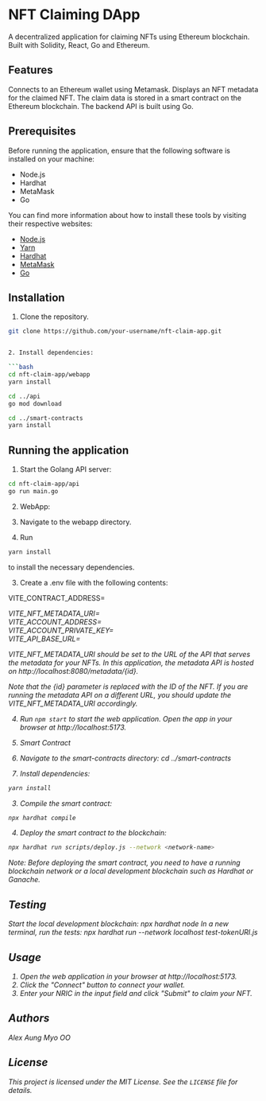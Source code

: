 # NFT Claiming DApp

A decentralized application for claiming NFTs using Ethereum blockchain. Built with Solidity, React, Go and Ethereum.

## Features

Connects to an Ethereum wallet using Metamask.
Displays an NFT metadata for the claimed NFT.
The claim data is stored in a smart contract on the Ethereum blockchain.
The backend API is built using Go.

## Prerequisites

Before running the application, ensure that the following software is installed on your machine:

- Node.js
- Hardhat
- MetaMask
- Go

You can find more information about how to install these tools by visiting their respective websites:

- [Node.js](https://nodejs.org/)
- [Yarn](https://yarnpkg.com/)
- [Hardhat](https://hardhat.org/)
- [MetaMask](https://metamask.io/)
- [Go](https://golang.org/)


## Installation

1. Clone the repository.

```bash
git clone https://github.com/your-username/nft-claim-app.git


2. Install dependencies:

```bash
cd nft-claim-app/webapp
yarn install

cd ../api
go mod download

cd ../smart-contracts
yarn install
```

## Running the application

1. Start the Golang API server:

```bash
cd nft-claim-app/api
go run main.go
```

2. WebApp:

1. Navigate to the webapp directory.
2. Run 

```bash 
yarn install 
```
to install the necessary dependencies.

3. Create a .env file with the following contents:

VITE_CONTRACT_ADDRESS=<address of the deployed smart contract>
VITE_NFT_METADATA_URI=<address of the metadata smart contract>
VITE_ACCOUNT_ADDRESS=<address of the smart contract account>
VITE_ACCOUNT_PRIVATE_KEY=<address of the private key>
VITE_API_BASE_URL=<address of the api>


VITE_NFT_METADATA_URI should be set to the URL of the API that serves the metadata for your NFTs. In this application, the metadata API is hosted on http://localhost:8080/metadata/{id}.

Note that the {id} parameter is replaced with the ID of the NFT. If you are running the metadata API on a different URL, you should update the VITE_NFT_METADATA_URI accordingly.


4. Run `npm start` to start the web application.
    Open the app in your browser at http://localhost:5173.

3. Smart Contract

1. Navigate to the smart-contracts directory: cd ../smart-contracts
2. Install dependencies: 

```bash
yarn install
```

3. Compile the smart contract: 

```bash
npx hardhat compile
```
4. Deploy the smart contract to the blockchain: 
```bash
npx hardhat run scripts/deploy.js --network <network-name>
```

Note: Before deploying the smart contract, you need to have a running blockchain network or a local development blockchain such as Hardhat or Ganache.

## Testing

Start the local development blockchain: npx hardhat node
In a new terminal, run the tests: npx hardhat run --network localhost test-tokenURI.js

## Usage
1. Open the web application in your browser at http://localhost:5173.
2. Click the "Connect" button to connect your wallet.
3. Enter your NRIC in the input field and click "Submit" to claim your NFT.

## Authors

Alex Aung Myo OO

## License

This project is licensed under the MIT License. See the `LICENSE` file for details.
